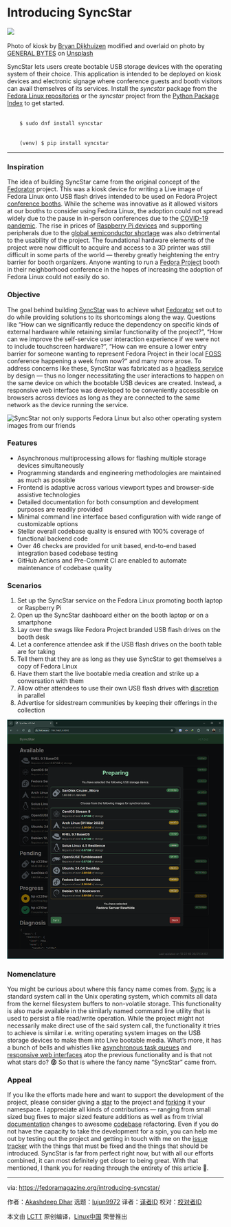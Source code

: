 [#]: subject: "Introducing SyncStar"
[#]: via: "https://fedoramagazine.org/introducing-syncstar/"
[#]: author: "Akashdeep Dhar https://fedoramagazine.org/author/t0xic0der/"
[#]: collector: "lujun9972/lctt-scripts-1705972010"
[#]: translator: " "
[#]: reviewer: " "
[#]: publisher: " "
[#]: url: " "

Introducing SyncStar
======

![][1]

Photo of kiosk by [Bryan Dijkhuizen][2] modified and overlaid on photo by [GENERAL BYTES][3] on [Unsplash][4]

SyncStar lets users create bootable USB storage devices with the operating system of their choice. This application is intended to be deployed on kiosk devices and electronic signage where conference guests and booth visitors can avail themselves of its services. Install the _syncstar_ package from the [Fedora Linux repositories][5] or the _syncstar_ project from the [Python Package Index][6] to get started.

```

    $ sudo dnf install syncstar

```

```

    (venv) $ pip install syncstar

```

* * *

### Inspiration

The idea of building SyncStar came from the original concept of the [Fedorator][7] project. This was a kiosk device for writing a Live image of Fedora Linux onto USB flash drives intended to be used on Fedora Project [conference booths][8]. While the scheme was innovative as it allowed visitors at our booths to consider using Fedora Linux, the adoption could not spread widely due to the pause in in-person conferences due to the [COVID-19 pandemic][9]. The rise in prices of [Raspberry Pi devices][10] and supporting peripherals due to the [global semiconductor shortage][11] was also detrimental to the usability of the project. The foundational hardware elements of the project were now difficult to acquire and access to a 3D printer was still difficult in some parts of the world — thereby greatly heightening the entry barrier for booth organizers. Anyone wanting to run a [Fedora Project][12] booth in their neighborhood conference in the hopes of increasing the adoption of Fedora Linux could not easily do so.

### Objective

The goal behind building [SyncStar][13] was to achieve what [Fedorator][14] set out to do while providing solutions to its shortcomings along the way. Questions like “How can we significantly reduce the dependency on specific kinds of external hardware while retaining similar functionality of the project?”, “How can we improve the self-service user interaction experience if we were not to include touchscreen hardware?”, “How can we ensure a lower entry barrier for someone wanting to represent Fedora Project in their local [FOSS][15] conference happening a week from now?” and many more arose. To address concerns like these, SyncStar was fabricated as a [headless service][16] by design — thus no longer necessitating the user interactions to happen on the same device on which the bootable USB devices are created. Instead, a responsive web interface was developed to be conveniently accessible on browsers across devices as long as they are connected to the same network as the device running the service.

![SyncStar not only supports Fedora Linux but also other operating system images from our friends][17]

### Features

  * Asynchronous multiprocessing allows for flashing multiple storage devices simultaneously
  * Programming standards and engineering methodologies are maintained as much as possible
  * Frontend is adaptive across various viewport types and browser-side assistive technologies
  * Detailed documentation for both consumption and development purposes are readily provided
  * Minimal command line interface based configuration with wide range of customizable options
  * Stellar overall codebase quality is ensured with 100% coverage of functional backend code
  * Over 46 checks are provided for unit based, end-to-end based integration based codebase testing
  * GitHub Actions and Pre-Commit CI are enabled to automate maintenance of codebase quality



### Scenarios

  1. Set up the SyncStar service on the Fedora Linux promoting booth laptop or Raspberry Pi
  2. Open up the SyncStar dashboard either on the booth laptop or on a smartphone
  3. Lay over the swags like Fedora Project branded USB flash drives on the booth desk
  4. Let a conference attendee ask if the USB flash drives on the booth table are for taking
  5. Tell them that they are as long as they use SyncStar to get themselves a copy of Fedora Linux
  6. Have them start the live bootable media creation and strike up a conversation with them
  7. Allow other attendees to use their own USB flash drives with [discretion][18] in parallel
  8. Advertise for sidestream communities by keeping their offerings in the collection



![Select a USB flash drive, select an operating system and strike a conversation][19]

### Nomenclature

You might be curious about where this fancy name comes from. [Sync][20] is a standard system call in the Unix operating system, which commits all data from the kernel filesystem buffers to non-volatile storage. This functionality is also made available in the similarly named command line utility that is used to persist a file read/write operation. While the project might not necessarily make direct use of the said system call, the functionality it tries to achieve is similar i.e. writing operating system images on the USB storage devices to make them into Live bootable media. What’s more, it has a bunch of bells and whistles like [asynchronous task queues][21] and [responsive web interfaces][22] atop the previous functionality and is that not what stars do? **😜** So that is where the fancy name “SyncStar” came from.

### Appeal

If you like the efforts made here and want to support the development of the project, please consider giving a [star][23] to the project and [forking][24] it your namespace. I appreciate all kinds of contributions — ranging from small sized bug fixes to major sized feature additions as well as from trivial [documentation][25] changes to awesome [codebase][26] refactoring. Even if you do not have the capacity to take the development for a spin, you can help me out by testing out the project and getting in touch with me on the [issue tracker][27] with the things that must be fixed and the things that should be introduced. SyncStar is far from perfect right now, but with all our efforts combined, it can most definitely get closer to being great. With that mentioned, I thank you for reading through the entirety of this article 🎉.

--------------------------------------------------------------------------------

via: https://fedoramagazine.org/introducing-syncstar/

作者：[Akashdeep Dhar][a]
选题：[lujun9972][b]
译者：[译者ID](https://github.com/译者ID)
校对：[校对者ID](https://github.com/校对者ID)

本文由 [LCTT](https://github.com/LCTT/TranslateProject) 原创编译，[Linux中国](https://linux.cn/) 荣誉推出

[a]: https://fedoramagazine.org/author/t0xic0der/
[b]: https://github.com/lujun9972
[1]: https://fedoramagazine.org/wp-content/uploads/2024/09/fedora-kiosk-in-room-816x345.jpg
[2]: https://unsplash.com/photos/a-ticket-machine-sitting-on-the-side-of-a-train-station-wIVfJ0CPwjw?utm_content=creditCopyText&utm_medium=referral&utm_source=unsplash
[3]: https://unsplash.com/photos/a-person-sitting-on-a-bench-in-a-room-NtvHjru4jdI?utm_content=creditCopyText&utm_medium=referral&utm_source=unsplash
[4]: https://unsplash.com/
[5]: https://src.fedoraproject.org/rpms/syncstar
[6]: https://pypi.org/project/syncstar/
[7]: https://fedoraproject.org/wiki/Fedorator
[8]: https://fedoraproject.org/wiki/Fedorator#Fedorator_holders
[9]: https://en.wikipedia.org/wiki/COVID-19_pandemic
[10]: https://www.raspberrypi.com/news/supply-chain-shortages-and-our-first-ever-price-increase/
[11]: https://en.wikipedia.org/wiki/2020%E2%80%932023_global_chip_shortage
[12]: https://fedoraproject.org/
[13]: https://github.com/gridhead/syncstar
[14]: https://github.com/Sanqui/fedorator
[15]: https://en.wikipedia.org/wiki/Free_and_open-source_software
[16]: https://en.wikipedia.org/wiki/Headless_computer
[17]: https://fedoramagazine.org/wp-content/uploads/2024/09/image-930x1024.png
[18]: https://en.wikipedia.org/wiki/USB_killer
[19]: https://raw.githubusercontent.com/gridhead/syncstar/main/data/expo.png
[20]: https://en.wikipedia.org/wiki/Sync_(Unix)
[21]: https://docs.celeryq.dev/en/stable/
[22]: https://flask.palletsprojects.com/en/3.0.x/
[23]: https://github.com/gridhead/syncstar/stargazers
[24]: https://github.com/gridhead/syncstar/forks
[25]: https://github.com/gridhead/syncstar/wiki
[26]: https://github.com/gridhead/syncstar.git
[27]: https://github.com/gridhead/syncstar/issues
